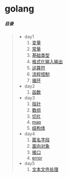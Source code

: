 # golang
##### 目录

> - day1
>   1. [变量](./day1/01_变量.go)
>   2. [常量](./day1/02_常量.go)
>   3. [基础类型](./day1/03_基础类型.go)
>   4. [格式化输入输出](./day1/04_格式化输入输出.go)
>   5. [运算符](./day1/05_运算符.go)
>   6. [流程控制](./day1/06_流程控制.go)
>   7. [循环](./day1/07_循环.go)
> - day2
>   1. [函数](./day2/01_函数.go)
> - day3
>   1. [指针](./day3/01_指针.go)
>   2. [数组](./day3/02_数组.go)
>   3. [切片](./day3/03_切片.go)
>   4. [map](./day3/04_map.go)
>   5. [结构体](./day3/05_结构体.go)
> - day4
>   1. [匿名字段](./day4/01_匿名字段.go)
>   2. [面向对象](./day4/02_面向对象.go)
>   3. [接口](./day4/03_接口.go)
>   4. [error](./day4/04_error.go)
> - day5
>   1. [文本文件处理](./day5/01_文本文件处理.go)